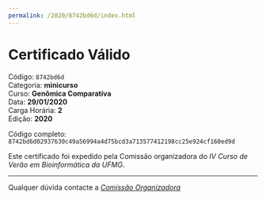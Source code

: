 ```yaml
---
permalink: /2020/8742bd6d/index.html
---
```


# Certificado Válido

Código: `8742bd6d`<br>
Categoria: **minicurso**<br>
Curso: **Genômica Comparativa**<br>
Data: **29/01/2020**<br>
Carga Horária: **2**<br>
Edição: **2020**<br>


Código completo: `8742bd6d02937630c49a56994a4d75bcd3a713577412198cc25e924cf160ed9d`


Este certificado foi expedido pela Comissão organizadora do *IV Curso de Verão em Bioinformática da UFMG*.

----

Qualquer dúvida contacte a [_Comissão Organizadora_](<mailto:cursobioinfoufmg@gmail.com$subject=[Certificados]>)


